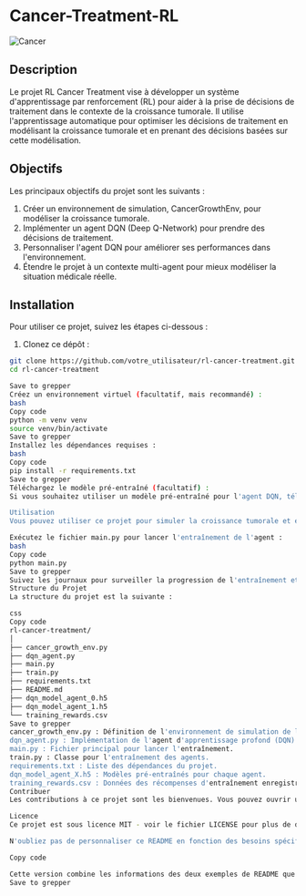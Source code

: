 # Cancer-Treatment-RL

![Cancer](https://www.example.com/cancer_image.png)

## Description

Le projet RL Cancer Treatment vise à développer un système d'apprentissage par renforcement (RL) pour aider à la prise de décisions de traitement dans le contexte de la croissance tumorale. Il utilise l'apprentissage automatique pour optimiser les décisions de traitement en modélisant la croissance tumorale et en prenant des décisions basées sur cette modélisation.

## Objectifs

Les principaux objectifs du projet sont les suivants :

1. Créer un environnement de simulation, CancerGrowthEnv, pour modéliser la croissance tumorale.
2. Implémenter un agent DQN (Deep Q-Network) pour prendre des décisions de traitement.
3. Personnaliser l'agent DQN pour améliorer ses performances dans l'environnement.
4. Étendre le projet à un contexte multi-agent pour mieux modéliser la situation médicale réelle.

## Installation

Pour utiliser ce projet, suivez les étapes ci-dessous :

1. Clonez ce dépôt :

```bash
git clone https://github.com/votre_utilisateur/rl-cancer-treatment.git
cd rl-cancer-treatment

Save to grepper
Créez un environnement virtuel (facultatif, mais recommandé) :
bash
Copy code
python -m venv venv
source venv/bin/activate
Save to grepper
Installez les dépendances requises :
bash
Copy code
pip install -r requirements.txt
Save to grepper
Téléchargez le modèle pré-entraîné (facultatif) :
Si vous souhaitez utiliser un modèle pré-entraîné pour l'agent DQN, téléchargez-le depuis ce lien et placez-le dans le répertoire racine du projet.

Utilisation
Vous pouvez utiliser ce projet pour simuler la croissance tumorale et entraîner un agent d'apprentissage automatique pour prendre des décisions de traitement. Voici comment exécuter le projet :

Exécutez le fichier main.py pour lancer l'entraînement de l'agent :
bash
Copy code
python main.py
Save to grepper
Suivez les journaux pour surveiller la progression de l'entraînement et les performances de l'agent. Les modèles pré-entraînés pour chaque agent sont enregistrés dans des fichiers dqn_model_agent_X.h5.
Structure du Projet
La structure du projet est la suivante :

css
Copy code
rl-cancer-treatment/
│
├── cancer_growth_env.py
├── dqn_agent.py
├── main.py
├── train.py
├── requirements.txt
├── README.md
├── dqn_model_agent_0.h5
├── dqn_model_agent_1.h5
└── training_rewards.csv
Save to grepper
cancer_growth_env.py : Définition de l'environnement de simulation de la croissance tumorale.
dqn_agent.py : Implémentation de l'agent d'apprentissage profond (DQN).
main.py : Fichier principal pour lancer l'entraînement.
train.py : Classe pour l'entraînement des agents.
requirements.txt : Liste des dépendances du projet.
dqn_model_agent_X.h5 : Modèles pré-entraînés pour chaque agent.
training_rewards.csv : Données des récompenses d'entraînement enregistrées.
Contribuer
Les contributions à ce projet sont les bienvenues. Vous pouvez ouvrir une issue pour signaler un bogue ou proposer une nouvelle fonctionnalité. Si vous souhaitez contribuer du code, veuillez soumettre une pull request.

Licence
Ce projet est sous licence MIT - voir le fichier LICENSE pour plus de détails.

N'oubliez pas de personnaliser ce README en fonction des besoins spécifiques de votre projet, en ajoutant des captures d'écran, des liens vers des ressources externes ou toute autre information pertinente.

Copy code

Cette version combine les informations des deux exemples de README que vous avez fournis. Vous pouvez personnaliser davantage le contenu et les liens en fonction de votre projet spécifique.
Save to grepper




